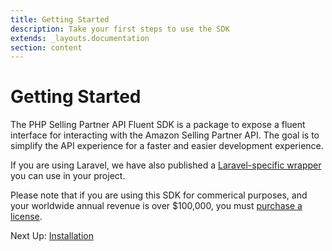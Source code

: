 ```yaml
---
title: Getting Started
description: Take your first steps to use the SDK
extends: _layouts.documentation
section: content
---
```


# Getting Started

The PHP Selling Partner API Fluent SDK is a package to expose a fluent interface for interacting with the Amazon Selling Partner API. The goal is to simplify the API experience for a faster and easier development experience.

If you are using Laravel, we have also published a [Laravel-specific wrapper](#a) you can use in your project.

Please note that if you are using this SDK for commerical purposes, and your worldwide annual revenue is over $100,000, you must [purchase a license](https://github.com/jasara/php-amzn-selling-partner-api#license).

Next Up: [Installation](/docs/installation)